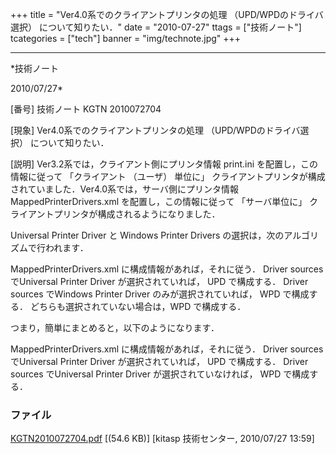 ﻿+++
title = "Ver4.0系でのクライアントプリンタの処理 （UPD/WPDのドライバ選択） について知りたい．"
date = "2010-07-27"
ttags = ["技術ノート"]
tcategories = ["tech"]
banner = "img/technote.jpg"
+++

-----------------------------------------------------------------------------------------------------------------------------

*技術ノート

2010/07/27*


[番号]
技術ノート KGTN 2010072704

[現象]
Ver4.0系でのクライアントプリンタの処理 （UPD/WPDのドライバ選択）
について知りたい．

[説明]
Ver3.2系では，クライアント側にプリンタ情報 print.ini
を配置し，この情報に従って 「クライアント （ユーザ） 単位に」
クライアントプリンタが構成されていました．Ver4.0系では，サーバ側にプリンタ情報
MappedPrinterDrivers.xml を配置し，この情報に従って 「サーバ単位に」
クライアントプリンタが構成されるようになりました．

Universal Printer Driver と Windows Printer Drivers
の選択は，次のアルゴリズムで行われます．

MappedPrinterDrivers.xml に構成情報があれば，それに従う．
Driver sources でUniversal Printer Driver が選択されていれば， UPD
で構成する．
Driver sources でWindows Printer Driver のみが選択されていれば， WPD
で構成する．
どちらも選択されていない場合は，WPD で構成する．

つまり，簡単にまとめると，以下のようになります．

MappedPrinterDrivers.xml に構成情報があれば，それに従う．
Driver sources でUniversal Printer Driver が選択されていれば， UPD
で構成する．
Driver sources でUniversal Printer Driver が選択されていなければ， WPD
で構成する．


### ファイル

 
 


[KGTN2010072704.pdf](http://techreport.kitasp.net/attachments/download/244/KGTN2010072704.pdf)
 [(54.6 KB)] [kitasp 技術センター, 2010/07/27
13:59]


 


 

